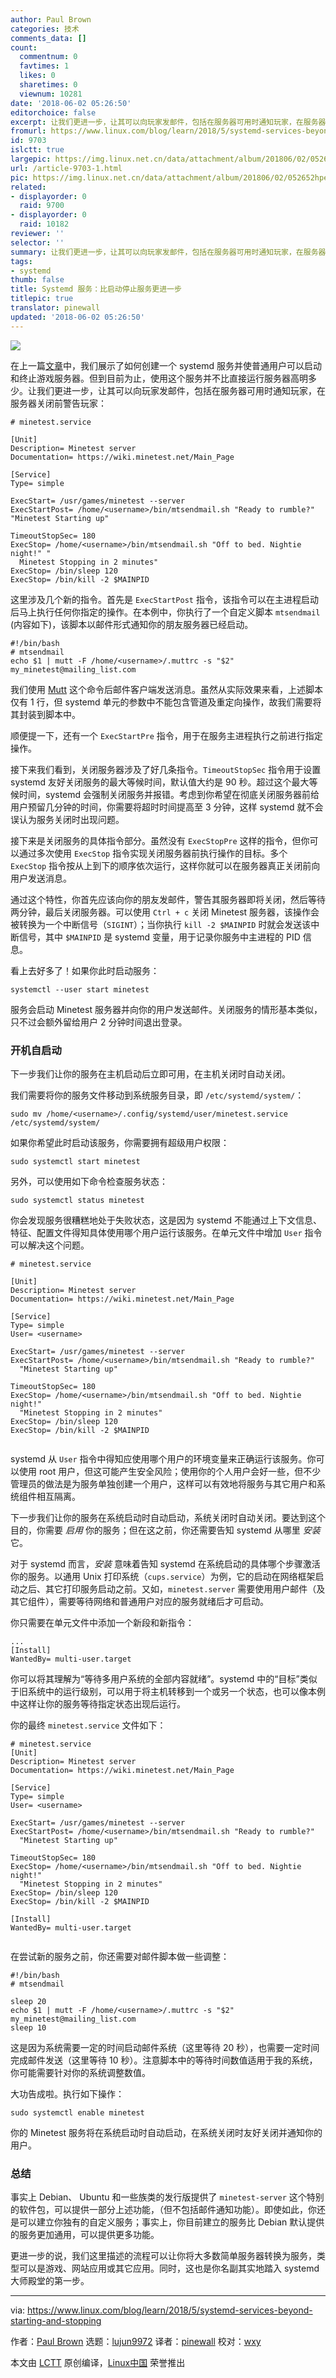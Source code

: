 ```yaml
---
author: Paul Brown
categories: 技术
comments_data: []
count:
  commentnum: 0
  favtimes: 1
  likes: 0
  sharetimes: 0
  viewnum: 10281
date: '2018-06-02 05:26:50'
editorchoice: false
excerpt: 让我们更进一步，让其可以向玩家发邮件，包括在服务器可用时通知玩家，在服务器关闭前警告玩家
fromurl: https://www.linux.com/blog/learn/2018/5/systemd-services-beyond-starting-and-stopping
id: 9703
islctt: true
largepic: https://img.linux.net.cn/data/attachment/album/201806/02/052652hpe1dx1e7191tlx8.jpg
url: /article-9703-1.html
pic: https://img.linux.net.cn/data/attachment/album/201806/02/052652hpe1dx1e7191tlx8.jpg.thumb.jpg
related:
- displayorder: 0
  raid: 9700
- displayorder: 0
  raid: 10182
reviewer: ''
selector: ''
summary: 让我们更进一步，让其可以向玩家发邮件，包括在服务器可用时通知玩家，在服务器关闭前警告玩家
tags:
- systemd
thumb: false
title: Systemd 服务：比启动停止服务更进一步
titlepic: true
translator: pinewall
updated: '2018-06-02 05:26:50'
---
```


![](/data/attachment/album/201806/02/052652hpe1dx1e7191tlx8.jpg)


在上一篇[文章](/article-9700-1.html)中，我们展示了如何创建一个 systemd 服务并使普通用户可以启动和终止游戏服务器。但到目前为止，使用这个服务并不比直接运行服务器高明多少。让我们更进一步，让其可以向玩家发邮件，包括在服务器可用时通知玩家，在服务器关闭前警告玩家：



```
# minetest.service

[Unit]
Description= Minetest server
Documentation= https://wiki.minetest.net/Main_Page

[Service]
Type= simple

ExecStart= /usr/games/minetest --server
ExecStartPost= /home/<username>/bin/mtsendmail.sh "Ready to rumble?" "Minetest Starting up"

TimeoutStopSec= 180
ExecStop= /home/<username>/bin/mtsendmail.sh "Off to bed. Nightie night!" "
  Minetest Stopping in 2 minutes"
ExecStop= /bin/sleep 120
ExecStop= /bin/kill -2 $MAINPID

```

这里涉及几个新的指令。首先是 `ExecStartPost` 指令，该指令可以在主进程启动后马上执行任何你指定的操作。在本例中，你执行了一个自定义脚本 `mtsendmail` (内容如下)，该脚本以邮件形式通知你的朋友服务器已经启动。



```
#!/bin/bash
# mtsendmail
echo $1 | mutt -F /home/<username>/.muttrc -s "$2" my_minetest@mailing_list.com

```

我们使用 [Mutt](http://www.mutt.org/) 这个命令后邮件客户端发送消息。虽然从实际效果来看，上述脚本仅有 1 行，但 systemd 单元的参数中不能包含管道及重定向操作，故我们需要将其封装到脚本中。


顺便提一下，还有一个 `ExecStartPre` 指令，用于在服务主进程执行之前进行指定操作。


接下来我们看到，关闭服务器涉及了好几条指令。`TimeoutStopSec` 指令用于设置 systemd 友好关闭服务的最大等候时间，默认值大约是 90 秒。超过这个最大等候时间，systemd 会强制关闭服务并报错。考虑到你希望在彻底关闭服务器前给用户预留几分钟的时间，你需要将超时时间提高至 3 分钟，这样 systemd 就不会误认为服务关闭时出现问题。


接下来是关闭服务的具体指令部分。虽然没有 `ExecStopPre` 这样的指令，但你可以通过多次使用 `ExecStop` 指令实现关闭服务器前执行操作的目标。多个 `ExecStop` 指令按从上到下的顺序依次运行，这样你就可以在服务器真正关闭前向用户发送消息。


通过这个特性，你首先应该向你的朋友发邮件，警告其服务器即将关闭，然后等待两分钟，最后关闭服务器。可以使用 `Ctrl + c` 关闭 Minetest 服务器，该操作会被转换为一个中断信号（`SIGINT`）；当你执行 `kill -2 $MAINPID` 时就会发送该中断信号，其中 `$MAINPID` 是 systemd 变量，用于记录你服务中主进程的 PID 信息。


看上去好多了！如果你此时启动服务：



```
systemctl --user start minetest

```

服务会启动 Minetest 服务器并向你的用户发送邮件。关闭服务的情形基本类似，只不过会额外留给用户 2 分钟时间退出登录。


### 开机自启动


下一步我们让你的服务在主机启动后立即可用，在主机关闭时自动关闭。


我们需要将你的服务文件移动到系统服务目录，即 `/etc/systemd/system/`：



```
sudo mv /home/<username>/.config/systemd/user/minetest.service /etc/systemd/system/

```

如果你希望此时启动该服务，你需要拥有超级用户权限：



```
sudo systemctl start minetest

```

另外，可以使用如下命令检查服务状态：



```
sudo systemctl status minetest

```

你会发现服务很糟糕地处于失败状态，这是因为 systemd 不能通过上下文信息、特征、配置文件得知具体使用哪个用户运行该服务。在单元文件中增加 `User` 指令可以解决这个问题。



```
# minetest.service

[Unit]
Description= Minetest server
Documentation= https://wiki.minetest.net/Main_Page

[Service]
Type= simple
User= <username>

ExecStart= /usr/games/minetest --server
ExecStartPost= /home/<username>/bin/mtsendmail.sh "Ready to rumble?"
  "Minetest Starting up"

TimeoutStopSec= 180
ExecStop= /home/<username>/bin/mtsendmail.sh "Off to bed. Nightie night!"
  "Minetest Stopping in 2 minutes"
ExecStop= /bin/sleep 120
ExecStop= /bin/kill -2 $MAINPID


```

systemd 从 `User` 指令中得知应使用哪个用户的环境变量来正确运行该服务。你可以使用 root 用户，但这可能产生安全风险；使用你的个人用户会好一些，但不少管理员的做法是为服务单独创建一个用户，这样可以有效地将服务与其它用户和系统组件相互隔离。


下一步我们让你的服务在系统启动时自动启动，系统关闭时自动关闭。要达到这个目的，你需要 *启用* 你的服务；但在这之前，你还需要告知 systemd 从哪里 *安装* 它。


对于 systemd 而言，*安装* 意味着告知 systemd 在系统启动的具体哪个步骤激活你的服务。以通用 Unix 打印系统（`cups.service`）为例，它的启动在网络框架启动之后、其它打印服务启动之前。又如，`minetest.server` 需要使用用户邮件（及其它组件），需要等待网络和普通用户对应的服务就绪后才可启动。


你只需要在单元文件中添加一个新段和新指令：



```
...
[Install]
WantedBy= multi-user.target

```

你可以将其理解为“等待多用户系统的全部内容就绪”。systemd 中的“目标”类似于旧系统中的运行级别，可以用于将主机转移到一个或另一个状态，也可以像本例中这样让你的服务等待指定状态出现后运行。


你的最终 `minetest.service` 文件如下：



```
# minetest.service
[Unit]
Description= Minetest server
Documentation= https://wiki.minetest.net/Main_Page

[Service]
Type= simple
User= <username>

ExecStart= /usr/games/minetest --server
ExecStartPost= /home/<username>/bin/mtsendmail.sh "Ready to rumble?"
  "Minetest Starting up"

TimeoutStopSec= 180
ExecStop= /home/<username>/bin/mtsendmail.sh "Off to bed. Nightie night!"
  "Minetest Stopping in 2 minutes"
ExecStop= /bin/sleep 120
ExecStop= /bin/kill -2 $MAINPID

[Install]
WantedBy= multi-user.target


```

在尝试新的服务之前，你还需要对邮件脚本做一些调整：



```
#!/bin/bash
# mtsendmail

sleep 20
echo $1 | mutt -F /home/<username>/.muttrc -s "$2" my_minetest@mailing_list.com
sleep 10

```

这是因为系统需要一定的时间启动邮件系统（这里等待 20 秒），也需要一定时间完成邮件发送（这里等待 10 秒）。注意脚本中的等待时间数值适用于我的系统，你可能需要针对你的系统调整数值。


大功告成啦。执行如下操作：



```
sudo systemctl enable minetest

```

你的 Minetest 服务将在系统启动时自动启动，在系统关闭时友好关闭并通知你的用户。


### 总结


事实上 Debian、 Ubuntu 和一些族类的发行版提供了 `minetest-server` 这个特别的软件包，可以提供一部分上述功能，（但不包括邮件通知功能）。即使如此，你还是可以建立你独有的自定义服务；事实上，你目前建立的服务比 Debian 默认提供的服务更加通用，可以提供更多功能。


更进一步的说，我们这里描述的流程可以让你将大多数简单服务器转换为服务，类型可以是游戏、网站应用或其它应用。同时，这也是你名副其实地踏入 systemd 大师殿堂的第一步。




---


via: <https://www.linux.com/blog/learn/2018/5/systemd-services-beyond-starting-and-stopping>


作者：[Paul Brown](https://www.linux.com/users/bro66) 选题：[lujun9972](https://github.com/lujun9972) 译者：[pinewall](https://github.com/pinewall) 校对：[wxy](https://github.com/wxy)


本文由 [LCTT](https://github.com/LCTT/TranslateProject) 原创编译，[Linux中国](https://linux.cn/) 荣誉推出